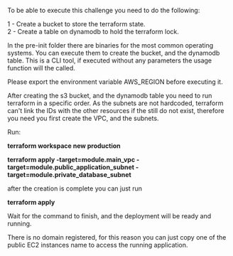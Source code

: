 To be able to execute this challenge you need to do the following:

1 - Create a bucket to store the terraform state.\
2 - Create a table on dynamodb to hold the terraform lock.

In the pre-init folder there are binaries for the most common operating systems.
You can execute them to create the bucket, and the dynamodb table.
This is a CLI tool, if executed without any parameters the usage function will the called.

Please export the environment variable AWS_REGION before executing it.

After creating the s3 bucket, and the dynamodb table you need to run terraform in  a specific order.
As the subnets are not hardcoded, terraform can't link the IDs with the other resources
if the still do not exist, therefore you need you first create the VPC, and the subnets.

Run:

**terraform workspace new production**

**terraform apply -target=module.main_vpc -target=module.public_application_subnet -target=module.private_database_subnet**

after the creation is complete you can just run

**terraform apply**

Wait for the command to finish, and the deployment will be ready and running.

There is no domain registered, for this reason you can just copy one of the public EC2
instances name to access the running application.



